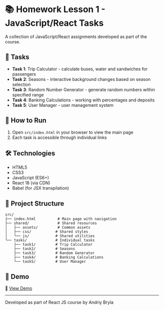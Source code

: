 # 📚 Homework Lesson 1 - JavaScript/React Tasks

A collection of JavaScript/React assignments developed as part of the course.

## 🎯 Tasks

- **Task 1**: Trip Calculator - calculate buses, water and sandwiches for passengers
- **Task 2**: Seasons - interactive background changes based on season selection
- **Task 3**: Random Number Generator - generate random numbers within specified range
- **Task 4**: Banking Calculations - working with percentages and deposits
- **Task 5**: User Manager - user management system

## 🚀 How to Run

1. Open `src/index.html` in your browser to view the main page
2. Each task is accessible through individual links

## 🛠 Technologies

- HTML5
- CSS3
- JavaScript (ES6+)
- React 18 (via CDN)
- Babel (for JSX transpilation)

## 📁 Project Structure

```
src/
├── index.html          # Main page with navigation
├── shared/             # Shared resources
│   ├── assets/         # Common assets
│   ├── css/           # Shared styles
│   └── js/            # Shared utilities
└── tasks/             # Individual tasks
    ├── task1/         # Trip Calculator
    ├── task2/         # Seasons
    ├── task3/         # Random Generator
    ├── task4/         # Banking Calculations
    └── task5/         # User Manager
```

## 📱 Demo

🔗 [View Demo](https://artemmasharipov.github.io/2025-react-course-by-andriy-bryla/hw-lesson-1/src/)

---

Developed as part of React JS course by Andriy Bryla
